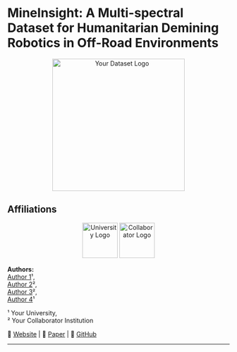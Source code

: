 # **MineInsight: A Multi-spectral Dataset for Humanitarian Demining Robotics in Off-Road Environments**

<p align="center">
  <img src="your-logo.png" alt="Your Dataset Logo" width="300">
</p>

## **Affiliations**
<p align="center">
  <img src="your-university-logo.png" alt="University Logo" height="80"> 
  <img src="your-collaborator-logo.png" alt="Collaborator Logo" height="80"> 
</p>

**Authors:**  
[Author 1](https://scholar.google.com/citations?user=XXXXX)¹,  
[Author 2](https://scholar.google.com/citations?user=XXXXX)²,  
[Author 3](https://scholar.google.com/citations?user=XXXXX)²,  
[Author 4](https://scholar.google.com/citations?user=XXXXX)¹  

¹ Your University,  
² Your Collaborator Institution  

📄 [Website](https://your-dataset-site.com) | 📜 [Paper](https://arxiv.org/abs/xxxxx) | 📂 [GitHub](https://github.com/your-repo)

---